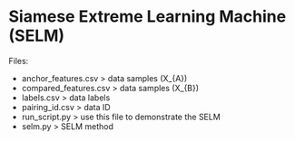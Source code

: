 # Siamese Extreme Learning Machine (SELM)

Files:
- anchor_features.csv > data samples (X_{A})
- compared_features.csv > data samples (X_{B})
- labels.csv > data labels
- pairing_id.csv > data ID
- run_script.py > use this file to demonstrate the SELM
- selm.py > SELM method
